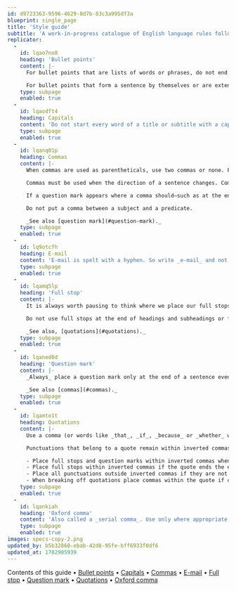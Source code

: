 ```yaml
---
id: d9723363-9596-4629-8d7b-83c3a995df3a
blueprint: single_page
title: 'Style guide'
subtitle: 'A work-in-progress catalogue of English language rules followed by this website (for the most part)'
replicator:
  -
    id: lqao7no8
    heading: 'Bullet points'
    content: |-
      For bullet points that are lists of words or phrases, do not end any item with punctuations. Except for this rule, treat bullet points as you would any list without bullets.

      For bullet points that form a sentence by themselves or are extensions of an existing sentence, place a full stop after the last item. For bullet points where each item is a sentence in itself, use semi-colons, or the words _or_ or _and_ as appropriate, ending with a full stop.
    type: subpage
    enabled: true
  -
    id: lqaodft4
    heading: Capitals
    content: 'Do not start every word of a title or subtitle with a capital. Do this either with exceptionally good reasons or because the original work was named that way. Use capitals for institutions and organisations (World Bank, United Nations), or for geographic forms (River Nile) including when spatial structures are part of the name (Mexico City), or for historical terms (the Pleistocene, the Bronze Age). Also use capitals for titles _only in conjunction with the bearer’s name_ (President Obama) and not by itself (the president).'
    type: subpage
    enabled: true
  -
    id: lqanq01p
    heading: Commas
    content: |-
      When commas are used as parentheticals, use two commas or none. Further, not all starting phrases of a sentence need commas—not unless the rest of the phrase makes sense without the first part altogether. So write “In 1937 the gorillas migrated...” rather than “In 1937, the gorillas migrated...”

      Commas must be used when the direction of a sentence changes. Commas must also be used when adding something to a sentence that is not otherwise apparent e.g. “The author of Outliers Mr Malcolm Gladwell spoke at the gathering” if you believe Mr Gladwell is not well-known and his person is important to what you are trying to say (“Mr Gladwell spoke...”), and “The author of Outliers, Mr Malcolm Gladwell, spoke at the gathering” if you believe Mr Gladwell is well-known or his person is not central to what you are trying to communicate (“The author of Outliers, whoever they may be, spoke...”).

      If a question mark appears where a comma should—such as at the end of a quote after which the rest of the sentence continues—the question mark takes precedence and the comma should be dropped.

      Do not put a comma between a subject and a predicate.

      _See also [question mark](#question-mark)._
    type: subpage
    enabled: true
  -
    id: lq9otcfh
    heading: E-mail
    content: 'E-mail is spelt with a hyphen. So write _e-mail_ and not _email_.'
    type: subpage
    enabled: true
  -
    id: lqamq5lp
    heading: 'Full stop'
    content: |-
      It is always worth pausing to think where we place our full stops. When it is part of a parenthetical sentence, the full stop goes inside the parenthesis.

      Do not use full stops at the end of headings and subheadings or for abbreviations and initialisms, like <abbr>KABK</abbr>. This website errs in following the first part of this advice in older articles but efforts have been to rectify this where possible.

      _See also, [quotations](#quotations)._
    type: subpage
    enabled: true
  -
    id: lqaned0d
    heading: 'Question mark'
    content: |-
      _Always_ place a question mark only at the end of a sentence even when a sentence feels like it carries two questions within it. Use commas to ease reading in such cases.

      _See also [commas](#commas)._
    type: subpage
    enabled: true
  -
    id: lqamto1t
    heading: Quotations
    content: |-
      Use a comma (or words like _that_, _if_, _because_ or _whether_ without a comma) before a quote if quoting an entire sentence. If quoting phrases, let it follow the preceeding phrase as if they were a sentence together and do so without a preceeding comma. In the former case, use a capital for the first letter of the quote; in the latter, do not use a capital.

      Punctuations that belong to a quote remain within inverted commas. Everything else is placed outside it. For general punctuation in relation to quotations, which can often become a messay affair, follow Oxford rules:

      - Place full stops and question marks within inverted commas when they are part of the quote;
      - Place full stops within inverted commas if the quote ends the entire sentence;
      - Place all punctuations outside inverted commas if they are not part of the quote and do not adhere to the point above;
      - When breaking off quotations place commas within the quote if commas would have been placed there even it had not been a quote; place commas outside the quote if a comma is needed in the sentence but would not have a natural place within the quote itself.
    type: subpage
    enabled: true
  -
    id: lqankiah
    heading: 'Oxford comma'
    content: 'Also called a _serial comma_. Use only where appropriate, such as when not using it may confuse the reader about conjunctions in a list.'
    type: subpage
    enabled: true
images: specs-copy-2.png
updated_by: b5b32860-ebab-42d8-95fe-bff6933f0df6
updated_at: 1702905939
---
```

Contents of this guide • [Bullet points](#bullet-points) • [Capitals](#capitals) • [Commas](#commas) • [E-mail](#e-mail) • [Full stop](#full-stop) • [Question mark](#question-mark) • [Quotations](#quotations) • [Oxford comma](#oxford-comma)